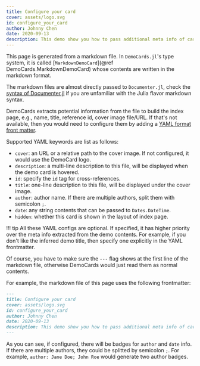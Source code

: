 ```yaml
---
title: Configure your card
cover: assets/logo.svg
id: configure_your_card
author: Johnny Chen
date: 2020-09-13
description: This demo show you how to pass additional meta info of card to DemoCards.jl
---
```


This page is generated from a markdown file. In `DemoCards.jl`'s type system, it is called
[`MarkdownDemoCard`](@ref DemoCards.MarkdownDemoCard) whose contents are written in the markdown
format. 

The markdown files are almost directly passed to `Documenter.jl`, check the
[syntax of Documenter.jl](https://juliadocs.github.io/Documenter.jl/stable/man/syntax/)
if you are unfamiliar with the Julia flavor markdown syntax.

DemoCards extracts potential information from the file to build the index page, e.g., name, title,
reference id, cover image file/URL. If that's not available, then you would need to configure them
by adding a [YAML format front matter](https://jekyllrb.com/docs/front-matter/).

Supported YAML keywords are list as follows:

* `cover`: an URL or a relative path to the cover image. If not configured, it would use the DemoCard logo.
* `description`: a multi-line description to this file, will be displayed when the demo card is hovered.
* `id`: specify the `id` tag for cross-references.
* `title`: one-line description to this file, will be displayed under the cover image.
* `author`: author name. If there are multiple authors, split them with semicolon `;`.
* `date`: any string contents that can be passed to `Dates.DateTime`.
* `hidden`: whether this card is shown in the layout of index page.

!!! tip
    All these YAML configs are optional. If specified, it has higher priority over the meta info
    extracted from the demo contents. For example, if you don't like the inferred demo title, then
    specify one explicitly in the YAML frontmatter.

Of course, you have to make sure the `---` flag shows at the first line of the markdown file,
otherwise DemoCards would just read them as normal contents.

For example, the markdown file of this page uses the following frontmatter:

```markdown
---
title: Configure your card
cover: assets/logo.svg
id: configure_your_card
author: Johnny Chen
date: 2020-09-13
description: This demo show you how to pass additional meta info of card to DemoCards.jl
---

```

As you can see, if configured, there will be badges for `author` and `date` info. If there are
multiple authors, they could be splitted by semicolon `;`. For example, `author: Jane Doe; John Roe`
would generate two author badges.

